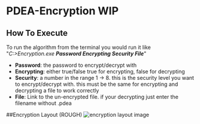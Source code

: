 # PDEA-Encryption WIP

## How To Execute
To run the algorithm from the terminal you would run it like "*C:>Encryption.exe **Password Encrypting Security File***"
- **Password**: the password to encrypt/decrypt with
- **Encrypting**: either true/false true for encrypting, false for decrypting
- **Security**: a number in the range 1 -> 8. this is the security level you want to encrypt/decrypt with. this must be the same for encrypting and decrypting a file to work correctly
- **File**: Link to the un-encrypted file. if your decrypting just enter the filename without .pdea


##Encryption Layout (ROUGH)
![encryption layout image](https://ibb.co/g7nPJQ1)
